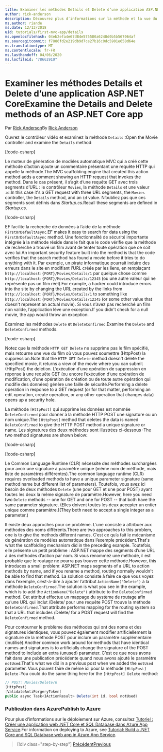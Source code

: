 ```yaml
---
title: Examiner les méthodes Details et Delete d’une application ASP.NET Core
author: rick-anderson
description: Découvrez plus d’informations sur la méthode et la vue du contrôleur Details dans une application ASP.NET Core MVC de base.
ms.author: riande
ms.date: 12/13/2018
uid: tutorials/first-mvc-app/details
ms.openlocfilehash: 04eb2efa4e67d84e575580a6248d0b5b567064af
ms.sourcegitcommit: f7886fd2e219db9d7ce27b16c0dc5901e658d64e
ms.translationtype: MT
ms.contentlocale: fr-FR
ms.lasthandoff: 04/06/2020
ms.locfileid: "78662910"
---
```

# <a name="examine-the-details-and-delete-methods-of-an-aspnet-core-app"></a><span data-ttu-id="12349-103">Examiner les méthodes Details et Delete d’une application ASP.NET Core</span><span class="sxs-lookup"><span data-stu-id="12349-103">Examine the Details and Delete methods of an ASP.NET Core app</span></span>

<span data-ttu-id="12349-104">Par [Rick Anderson](https://twitter.com/RickAndMSFT)</span><span class="sxs-lookup"><span data-stu-id="12349-104">By [Rick Anderson](https://twitter.com/RickAndMSFT)</span></span>

<span data-ttu-id="12349-105">Ouvrez le contrôleur vidéo et examinez la méthode `Details` :</span><span class="sxs-lookup"><span data-stu-id="12349-105">Open the Movie controller and examine the `Details` method:</span></span>

[!code-csharp[](start-mvc/sample/MvcMovie22/Controllers/MoviesController.cs?name=snippet_details)]

<span data-ttu-id="12349-106">Le moteur de génération de modèles automatique MVC qui a créé cette méthode d’action ajoute un commentaire présentant une requête HTTP qui appelle la méthode.</span><span class="sxs-lookup"><span data-stu-id="12349-106">The MVC scaffolding engine that created this action method adds a comment showing an HTTP request that invokes the method.</span></span> <span data-ttu-id="12349-107">Dans le cas présent, il s’agit d’une requête GET avec trois segments d’URL : le contrôleur `Movies`, la méthode `Details` et une valeur `id`.</span><span class="sxs-lookup"><span data-stu-id="12349-107">In this case it's a GET request with three URL segments, the `Movies` controller, the `Details` method, and an `id` value.</span></span> <span data-ttu-id="12349-108">N’oubliez pas que ces segments sont définis dans *Startup.cs*.</span><span class="sxs-lookup"><span data-stu-id="12349-108">Recall these segments are defined in *Startup.cs*.</span></span>

[!code-csharp[](start-mvc/sample/MvcMovie3/Startup.cs?highlight=5&name=snippet_1)]

<span data-ttu-id="12349-109">EF facilite la recherche de données à l’aide de la méthode `FirstOrDefaultAsync`.</span><span class="sxs-lookup"><span data-stu-id="12349-109">EF makes it easy to search for data using the `FirstOrDefaultAsync` method.</span></span> <span data-ttu-id="12349-110">Une fonctionnalité de sécurité importante intégrée à la méthode réside dans le fait que le code vérifie que la méthode de recherche a trouvé un film avant de tenter toute opération que ce soit avec lui.</span><span class="sxs-lookup"><span data-stu-id="12349-110">An important security feature built into the method is that the code verifies that the search method has found a movie before it tries to do anything with it.</span></span> <span data-ttu-id="12349-111">Par exemple, un pirate informatique pourrait induire des erreurs dans le site en modifiant l’URL créée par les liens, en remplaçant `http://localhost:{PORT}/Movies/Details/1` par quelque chose comme `http://localhost:{PORT}/Movies/Details/12345` (ou une autre valeur qui ne représente pas un film réel).</span><span class="sxs-lookup"><span data-stu-id="12349-111">For example, a hacker could introduce errors into the site by changing the URL created by the links from `http://localhost:{PORT}/Movies/Details/1` to something like  `http://localhost:{PORT}/Movies/Details/12345` (or some other value that doesn't represent an actual movie).</span></span> <span data-ttu-id="12349-112">Si vous n’avez pas recherché un film non valide, l’application lève une exception.</span><span class="sxs-lookup"><span data-stu-id="12349-112">If you didn't check for a null movie, the app would throw an exception.</span></span>

<span data-ttu-id="12349-113">Examinez les méthodes `Delete` et `DeleteConfirmed`.</span><span class="sxs-lookup"><span data-stu-id="12349-113">Examine the `Delete` and `DeleteConfirmed` methods.</span></span>

[!code-csharp[](start-mvc/sample/MvcMovie22/Controllers/MoviesController.cs?name=snippet_delete)]

<span data-ttu-id="12349-114">Notez que la méthode `HTTP GET Delete` ne supprime pas le film spécifié, mais retourne une vue du film où vous pouvez soumettre (HttpPost) la suppression.</span><span class="sxs-lookup"><span data-stu-id="12349-114">Note that the `HTTP GET Delete` method doesn't delete the specified movie, it returns a view of the movie where you can submit (HttpPost) the deletion.</span></span> <span data-ttu-id="12349-115">L’exécution d’une opération de suppression en réponse à une requête GET (ou encore l’exécution d’une opération de modification, d’une opération de création ou de toute autre opération qui modifie des données) génère une faille de sécurité.</span><span class="sxs-lookup"><span data-stu-id="12349-115">Performing a delete operation in response to a GET request (or for that matter, performing an edit operation, create operation, or any other operation that changes data) opens up a security hole.</span></span>

<span data-ttu-id="12349-116">La méthode `[HttpPost]` qui supprime les données est nommée `DeleteConfirmed` pour donner à la méthode HTTP POST une signature ou un nom unique.</span><span class="sxs-lookup"><span data-stu-id="12349-116">The `[HttpPost]` method that deletes the data is named `DeleteConfirmed` to give the HTTP POST method a unique signature or name.</span></span> <span data-ttu-id="12349-117">Les signatures des deux méthodes sont illustrées ci-dessous :</span><span class="sxs-lookup"><span data-stu-id="12349-117">The two method signatures are shown below:</span></span>

[!code-csharp[](start-mvc/sample/MvcMovie/Controllers/MoviesController.cs?name=snippet_delete2)]

[!code-csharp[](start-mvc/sample/MvcMovie/Controllers/MoviesController.cs?name=snippet_delete3)]

<span data-ttu-id="12349-118">Le Common Language Runtime (CLR) nécessite des méthodes surchargées pour avoir une signature à paramètre unique (même nom de méthode, mais liste de paramètres différentes).</span><span class="sxs-lookup"><span data-stu-id="12349-118">The common language runtime (CLR) requires overloaded methods to have a unique parameter signature (same method name but different list of parameters).</span></span> <span data-ttu-id="12349-119">Toutefois, vous avez ici besoin de deux méthodes `Delete` (une pour GET et une pour POST) ayant toutes les deux la même signature de paramètre.</span><span class="sxs-lookup"><span data-stu-id="12349-119">However, here you need two `Delete` methods -- one for GET and one for POST -- that both have the same parameter signature.</span></span> <span data-ttu-id="12349-120">(Elles doivent toutes les deux accepter un entier unique comme paramètre.)</span><span class="sxs-lookup"><span data-stu-id="12349-120">(They both need to accept a single integer as a parameter.)</span></span>

<span data-ttu-id="12349-121">Il existe deux approches pour ce problème. L’une consiste à attribuer aux méthodes des noms différents.</span><span class="sxs-lookup"><span data-stu-id="12349-121">There are two approaches to this problem, one is to give the methods different names.</span></span> <span data-ttu-id="12349-122">C’est ce qu’a fait le mécanisme de génération de modèles automatique dans l’exemple précédent.</span><span class="sxs-lookup"><span data-stu-id="12349-122">That's what the scaffolding mechanism did in the preceding example.</span></span> <span data-ttu-id="12349-123">Toutefois, elle présente un petit problème : ASP.NET mappe des segments d’une URL à des méthodes d’action par nom. Si vous renommez une méthode, il est probable que le routage ne pourra pas trouver cette méthode.</span><span class="sxs-lookup"><span data-stu-id="12349-123">However, this introduces a small problem: ASP.NET maps segments of a URL to action methods by name, and if you rename a method, routing normally wouldn't be able to find that method.</span></span> <span data-ttu-id="12349-124">La solution consiste à faire ce que vous voyez dans l’exemple, c’est-à-dire à ajouter l’attribut `ActionName("Delete")` à la méthode `DeleteConfirmed`.</span><span class="sxs-lookup"><span data-stu-id="12349-124">The solution is what you see in the example, which is to add the `ActionName("Delete")` attribute to the `DeleteConfirmed` method.</span></span> <span data-ttu-id="12349-125">Cet attribut effectue un mappage du système de routage afin qu’une URL qui inclut /Delete/ pour une requête POST trouve la méthode `DeleteConfirmed`.</span><span class="sxs-lookup"><span data-stu-id="12349-125">That attribute performs mapping for the routing system so that a URL that includes /Delete/ for a POST request will find the `DeleteConfirmed` method.</span></span>

<span data-ttu-id="12349-126">Pour contourner le problème des méthodes qui ont des noms et des signatures identiques, vous pouvez également modifier artificiellement la signature de la méthode POST pour inclure un paramètre supplémentaire (inutilisé).</span><span class="sxs-lookup"><span data-stu-id="12349-126">Another common work around for methods that have identical names and signatures is to artificially change the signature of the POST method to include an extra (unused) parameter.</span></span> <span data-ttu-id="12349-127">C’est ce que nous avons fait dans une publication précédente quand nous avons ajouté le paramètre `notUsed`.</span><span class="sxs-lookup"><span data-stu-id="12349-127">That's what we did in a previous post when we added the `notUsed` parameter.</span></span> <span data-ttu-id="12349-128">Vous pouvez faire de même ici pour la méthode `[HttpPost] Delete` :</span><span class="sxs-lookup"><span data-stu-id="12349-128">You could do the same thing here for the `[HttpPost] Delete` method:</span></span>

```csharp
// POST: Movies/Delete/6
[HttpPost]
[ValidateAntiForgeryToken]
public async Task<IActionResult> Delete(int id, bool notUsed)
```

### <a name="publish-to-azure"></a><span data-ttu-id="12349-129">Publication dans Azure</span><span class="sxs-lookup"><span data-stu-id="12349-129">Publish to Azure</span></span>

<span data-ttu-id="12349-130">Pour plus d’informations sur le déploiement sur Azure, consultez [Tutoriel : Créer une application web .NET Core et SQL Database dans Azure App Service](/azure/app-service/app-service-web-tutorial-dotnetcore-sqldb).</span><span class="sxs-lookup"><span data-stu-id="12349-130">For information on deploying to Azure, see [Tutorial: Build a .NET Core and SQL Database web app in Azure App Service](/azure/app-service/app-service-web-tutorial-dotnetcore-sqldb).</span></span>

> [!div class="step-by-step"]
> [<span data-ttu-id="12349-131">Précédent</span><span class="sxs-lookup"><span data-stu-id="12349-131">Previous</span></span>](validation.md)
